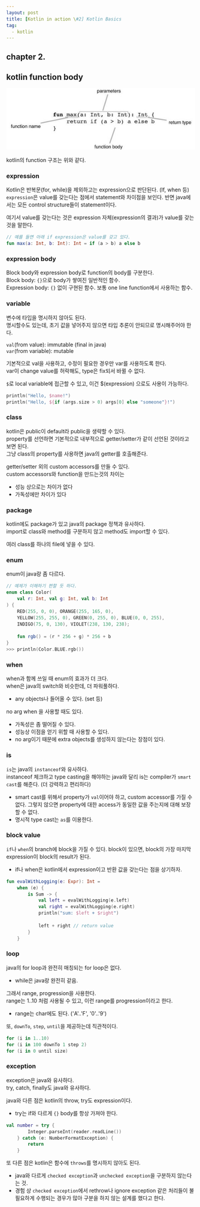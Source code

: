 ```yaml
---
layout: post
title: [Kotlin in action \#2] Kotlin Basics
tag:
  - kotlin
---
```


## chapter 2.

## kotlin function body

![function-body](/images/post/kotlin_in_action/2_1.jpg)

kotlin의 function 구조는 위와 같다.  

### expression

Kotlin은 반복문(for, while)을 제외하고는 expression으로 판단된다. (If, when 등)
`expression`은 value를 갖는다는 점에서 statement와 차이점을 보인다.
반면 java에서는 모든 control structure들이 statement이다. 

여기서 value를 갖는다는 것은 expression 자체(expression의 결과)가 value를 갖는 것을 말한다.  
```kotlin
// 예를 들면 아래 if expression은 value를 갖고 있다.
fun max(a: Int, b: Int): Int = if (a > b) a else b
```

### expression body

Block body와 expression body로 function의 body를 구분한다.  
Block body: `{}`으로 body가 쌓여진 일반적인 함수.  
Expression body: `{}` 없이 구현된 함수. 보통 one line function에서 사용하는 함수.  

### variable

변수에 타입을 명시하지 않아도 된다.  
명시할수도 있는데, 초기 값을 넣어주지 않으면 타입 추론이 안되므로 명시해주어야 한다.  

`val`(from value): immutable (final in java)  
`var`(from variable): mutable

기본적으로 val을 사용하고, 수정이 필요한 경우만 var를 사용하도록 한다.  
var이 change value를 허락해도, type은 fix되서 바뀔 수 없다.  

`$`로 local variable에 접근할 수 있고, 이건 $(expression) 으로도 사용이 가능하다.
```kotlin
println("Hello, $name!")
println("Hello, ${if (args.size > 0) args[0] else "someone"}!")
```

### class

kotlin은 public이 default라 public을 생략할 수 있다.  
property를 선언하면 기본적으로 내부적으로 getter/setter가 같이 선언된 것이라고 보면 된다.  
그냥 class의 property를 사용하면 java의 getter를 호출해준다.  

getter/setter 외의 custom accessors를 만들 수 있다.  
custom accessors와 function을 만드는것의 차이는  
- 성능 상으로는 차이가 없다
- 가독성에만 차이가 있다

### package

kotlin에도 package가 있고 java의 package 정책과 유사하다.  
import로 class와 method를 구분하지 않고 method도 import할 수 있다.  

여러 class를 하나의 file에 넣을 수 있다.  

### enum

enum이 java랑 좀 다르다.
```kotlin
// 예제가 이해하기 편할 듯 하다.
enum class Color(
    val r: Int, val g: Int, val b: Int
) {
    RED(255, 0, 0), ORANGE(255, 165, 0),
    YELLOW(255, 255, 0), GREEN(0, 255, 0), BLUE(0, 0, 255),
    INDIGO(75, 0, 130), VIOLET(238, 130, 238);

    fun rgb() = (r * 256 + g) * 256 + b
}
>>> println(Color.BLUE.rgb())
```

### when

when과 함께 쓰일 때 enum의 효과가 더 크다.  
when은 java의 switch와 비슷한데, 더 파워풀하다.  
- any objects나 들어올 수 있다. (set 등)

no arg when 을 사용할 때도 있다.
- 가독성은 좀 떨어질 수 있다.
- 성능상 이점을 얻기 위할 때 사용할 수 있다.
- no arg이기 때문에 extra objects를 생성하지 않는다는 장점이 있다.

### is

`is`는 java의 `instanceof`와 유사하다.  
instanceof 체크하고 type casting을 해야하는 java와 달리 is는 compiler가 `smart cast`를 해준다. (더 강력하고 편리하다)  
- smart cast를 위해서 property가 `val`이어야 하고, custom accessor를 가질 수 없다. 그렇지 않으면 property에 대한 access가 동일한 값을 주는지에 대해 보장할 수 없다.
- 명시적 type cast는 `as`를 이용한다.

### block value

`if`나 `when`의 branch에 block을 가질 수 있다.
block이 있으면, block의 가장 마지막 expression이 block의 result가 된다.
- if나 when은 kotlin에서 expression이고 반환 값을 갖는다는 점을 상기하자.

```kotlin
fun evalWithLogging(e: Expr): Int =
    when (e) {
        is Sum -> {
            val left = evalWithLogging(e.left)
            val right = evalWithLogging(e.right)
            println("sum: $left + $right")

            left + right // return value
        }
    }
```

### loop

java의 for loop과 완전히 매칭되는 for loop은 없다.
- while은 java랑 완전히 같음.

그래서 range, progression을 사용한다.  
range는 1..10 처럼 사용될 수 있고, 이런 range를 progression이라고 한다.  
- range는 char에도 된다. ('A'..'F', '0'..'9')

또, `downTo`, `step`, `until`을 제공하는데 직관적이다.  
```kotlin
for (i in 1..10)
for (i in 100 downTo 1 step 2)
for (i in 0 until size)
```

### exception

exception은 java와 유사하다.  
try, catch, finally도 java와 유사하다.  

java와 다른 점은 kotlin의 throw, try도 expression이다.  
- try는 if와 다르게 `{}` body를 항상 가져야 한다.  
```kotlin
val number = try {
        Integer.parseInt(reader.readLine())
    } catch (e: NumberFormatException) {
        return
    }
```

또 다른 점은 kotlin은 함수에 `throws`를 명시하지 않아도 된다.
- java와 다르게  `checked exception`과 `unchecked exception`을 구분하지 않는다는 것.
- 경험 상 `checked exception`에서 rethrow나 ignore exception 같은 처리들이 불필요하게 수행되는 경우가 많아 구분을 하지 않는 설계를 했다고 한다.